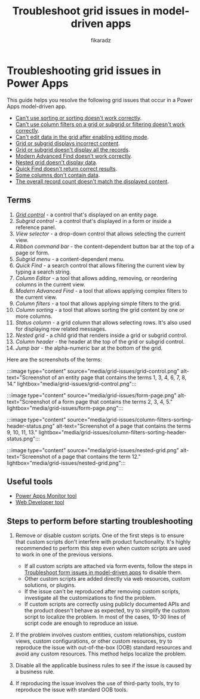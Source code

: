 ﻿---
title: Troubleshoot grid issues in model-driven apps
description: Provides a resolution for grid issues in model-driven apps in Microsoft Power Apps.
ms.reviewer: tapanm, moroch, dinusc
ms.custom: sap:Using grids and lists in model-driven apps
ms.date: 08/16/2024
author: fikaradz
ms.author: fikaradz
---
# Troubleshooting grid issues in Power Apps

This guide helps you resolve the following grid issues that occur in a Power Apps model-driven app.

- [Can't use sorting or sorting doesn't work correctly](cannot-use-sorting-or-sorting-not-work-correctly.md).
- [Can't use column filters on a grid or subgrid or filtering doesn't work correctly](cannot-use-column-filters-on-grid-subgrid-or-filtering-not-work-correctly.md).
- [Can't edit data in the grid after enabling editing mode](cannot-edit-data-in-the-grid-in-editing-mode.md).
- [Grid or subgrid displays incorrect content](grid-or-subgrid-displays-incorrect-content.md).
- [Grid or subgrid doesn't display all the records](grid-or-subgrid-not-display-all-records.md).
- [Modern Advanced Find doesn't work correctly](modern-advanced-find-not-work-correctly.md).
- [Nested grid doesn't display data](nested-grid-not-display-data.md).
- [Quick Find doesn't return correct results](quick-find-not-produce-correct-results.md).
- [Some columns don't contain data](columns-not-contain-data.md).
- [The overall record count doesn't match the displayed content](overall-record-count-not-match-displayed-content.md).

## Terms

1. [_Grid control_](/power-apps/maker/model-driven-apps/the-power-apps-grid-control) - a control that's displayed on an entity page.
2. _Subgrid control_ - a control that's displayed in a form or inside a reference panel.
3. _View selector_ - a drop-down control that allows selecting the current view.
4. _Ribbon command bar_ - the content-dependent button bar at the top of a page or form.
5. _Subgrid menu_ - a content-dependent menu.
6. _Quick Find_ - a search control that allows filtering the current view by typing a search string.
7. _Column Editor_ - a tool that allows adding, removing, or reordering columns in the current view.
8. _Modern Advanced Find_ - a tool that allows applying complex filters to the current view.
9. _Column filters_ - a tool that allows applying simple filters to the grid.
10. _Column sorting_ - a tool that allows sorting the grid content by one or more columns.
11. _Status column_ - a grid column that allows selecting rows. It's also used for displaying row related messages.
12. _Nested grid_ - a child grid that renders inside a grid or subgrid control.
13. _Column header_ - the header at the top of the grid or subgrid control.
14. _Jump bar_ - the alpha-numeric bar at the bottom of the grid.

Here are the screenshots of the terms:

:::image type="content" source="media/grid-issues/grid-control.png" alt-text="Screenshot of an entity page that contains the terms 1, 3, 4, 6, 7, 8, 14." lightbox="media/grid-issues/grid-control.png":::

:::image type="content" source="media/grid-issues/form-page.png" alt-text="Screenshot of a form page that contains the terms 2, 3, 4, 5." lightbox="media/grid-issues/form-page.png":::

:::image type="content" source="media/grid-issues/column-filters-sorting-header-status.png" alt-text="Screenshot of a page that contains the terms 9, 10, 11, 13." lightbox="media/grid-issues/column-filters-sorting-header-status.png":::

:::image type="content" source="media/grid-issues/nested-grid.png" alt-text="Screenshot of a page that contains the term 12." lightbox="media/grid-issues/nested-grid.png":::

## Useful tools

- [Power Apps Monitor tool](/power-apps/maker/monitor-overview)
- [Web Developer tool](https://developer.chrome.com/docs/devtools/network)

## Steps to perform before starting troubleshooting

1. Remove or disable custom scripts. One of the first steps is to ensure that custom scripts don't interfere with product functionality. It's highly recommended to perform this step even when custom scripts are used to work in one of the previous versions.

    - If all custom scripts are attached via form events, follow the steps in [Troubleshoot form issues in model-driven apps](/power-apps/developer/model-driven-apps/troubleshoot-forms) to disable them.
    - Other custom scripts are added directly via web resources, custom solutions, or plugins.
    - If the issue can't be reproduced after removing custom scripts, investigate all the customizations to find the problem.
    - If custom scripts are correctly using publicly documented APIs and the product doesn't behave as expected, try to simplify the custom script to localize the problem. In most of the cases, 10-30 lines of script code are enough to reproduce an issue.

2. If the problem involves custom entities, custom relationships, custom views, custom configurations, or other custom resources, try to reproduce the issue with out-of-the-box (OOB) standard resources and avoid any custom resources. This method helps localize the problem.

3. Disable all the applicable business rules to see if the issue is caused by a business rule.

4. If reproducing the issue involves the use of third-party tools, try to reproduce the issue with standard OOB tools.
